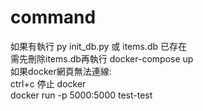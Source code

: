 command
===
如果有執行 py init_db.py 或 items.db 已存在  
需先刪除items.db再執行 docker-compose up  
如果docker網頁無法連線:  
ctrl+c 停止 docker  
docker run -p 5000:5000 test-test  